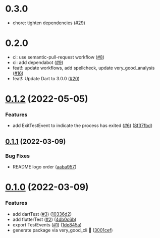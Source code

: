 # 0.3.0 

- chore: tighten dependencies ([#29](https://github.com/VeryGoodOpenSource/very_good_test_runner/pull/29))

# 0.2.0

- ci: use semantic-pull-request workflow ([#8](https://github.com/VeryGoodOpenSource/very_good_test_runner/pull/8))
- ci: add dependabot ([#9](https://github.com/VeryGoodOpenSource/very_good_test_runner/pull/9))
- feat!: update workflows, add spellcheck, update very_good_analysis ([#16](https://github.com/VeryGoodOpenSource/very_good_test_runner/pull/16))
- feat!: Update Dart to 3.0.0 ([#20](https://github.com/VeryGoodOpenSource/very_good_test_runner/pull/20))

# [0.1.2](https://github.com/VeryGoodOpenSource/very_good_test_runner/compare/v0.1.1...v0.1.2) (2022-05-05)

### Features

- add ExitTestEvent to indicate the process has exited ([#6](https://github.com/VeryGoodOpenSource/very_good_test_runner/issues/6)) ([8f37fbd](https://github.com/VeryGoodOpenSource/very_good_test_runner/commit/8f37fbde9dafaef5702b75c8aad06e4fdca0d015))

## [0.1.1](https://github.com/VeryGoodOpenSource/very_good_test_runner/compare/v0.1.0...v0.1.1) (2022-03-09)

### Bug Fixes

- README logo order ([aaba957](https://github.com/VeryGoodOpenSource/very_good_test_runner/commit/aaba957d3bc6739e7d7314cdb8a0dd1fae5e696d))

# [0.1.0](https://github.com/VeryGoodOpenSource/very_good_test_runner/compare/3001cef12ee5fb5c52a1652ff24209037a225ece...v0.1.0) (2022-03-09)

### Features

- add dartTest ([#3](https://github.com/VeryGoodOpenSource/very_good_test_runner/issues/3)) ([10336d2](https://github.com/VeryGoodOpenSource/very_good_test_runner/commit/10336d2bce2fbb0e19d85d636737dcc7b92b8e77))
- add flutterTest ([#2](https://github.com/VeryGoodOpenSource/very_good_test_runner/issues/2)) ([4db0c6b](https://github.com/VeryGoodOpenSource/very_good_test_runner/commit/4db0c6b0da2d99acad0582a33b8e5885bdc6bf36))
- export TestEvents ([#1](https://github.com/VeryGoodOpenSource/very_good_test_runner/issues/1)) ([1de845a](https://github.com/VeryGoodOpenSource/very_good_test_runner/commit/1de845a0f6ce3fcbdfc77d10f76fe38f4c77a858))
- generate package via very_good_cli 🦄 ([3001cef](https://github.com/VeryGoodOpenSource/very_good_test_runner/commit/3001cef12ee5fb5c52a1652ff24209037a225ece))
